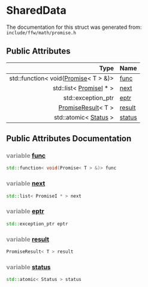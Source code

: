 SharedData
===================================


The documentation for this struct was generated from: `include/ffw/math/promise.h`



## Public Attributes

| Type | Name |
| -------: | :------- |
|  std::function< void([Promise](ffw_Promise.html)< T > &)> | [func](#8432328a) |
|  std::list< [PromiseI](ffw_PromiseI.html) * > | [next](#f8813965) |
|  std::exception_ptr | [eptr](#c108ba0a) |
|  [PromiseResult](ffw_PromiseResult.html)< T > | [result](#2646c438) |
|  std::atomic< [Status](ffw_PromiseI.html#af35a7f5) > | [status](#77b0c244) |


## Public Attributes Documentation

### <span style="opacity:0.5;">variable</span> <a id="8432328a" href="#8432328a">func</a>

```cpp
std::function< void(Promise< T > &)> func
```



### <span style="opacity:0.5;">variable</span> <a id="f8813965" href="#f8813965">next</a>

```cpp
std::list< PromiseI * > next
```



### <span style="opacity:0.5;">variable</span> <a id="c108ba0a" href="#c108ba0a">eptr</a>

```cpp
std::exception_ptr eptr
```



### <span style="opacity:0.5;">variable</span> <a id="2646c438" href="#2646c438">result</a>

```cpp
PromiseResult< T > result
```



### <span style="opacity:0.5;">variable</span> <a id="77b0c244" href="#77b0c244">status</a>

```cpp
std::atomic< Status > status
```





